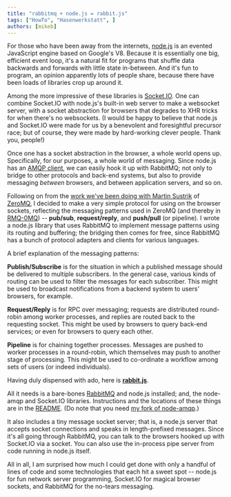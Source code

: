 ```yaml
---
title: "rabbitmq + node.js = rabbit.js"
tags: ["HowTo", "Hasenwerkstatt", ]
authors: [mikeb]
---
```


For those who have been away from the internets, [node.js](http://nodejs.org/) is an evented JavaScript engine based on Google's V8. Because it is essentially one big, efficient event loop, it's a natural fit for programs that shuffle data backwards and forwards with little state in-between. And it's fun to program, an opinion apparently lots of people share, because there have been loads of libraries crop up around it.

Among the more impressive of these libraries is [Socket.IO](http://github.com/LearnBoost/Socket.IO).  One can combine Socket.IO with node.js's built-in web server to make a websocket server, with a socket abstraction for browsers that degrades to XHR tricks for when there's no websockets. (I would be happy to believe that node.js and Socket.IO were made for us by a benevolent and foresightful precursor race; but of course, they were made by hard-working clever people.  Thank you, people!)

Once one has a socket abstraction in the browser, a whole world opens up. Specifically, for our purposes, a whole world of messaging. Since node.js has an [AMQP client](http://github.com/ry/node-amqp), we can easily hook it up with RabbitMQ; not only to bridge to other protocols and back-end systems, but also to provide messaging *between* browsers, and between application servers, and so on.

Following on from the [work we've been doing with Martin Sustrik](http://github.com/rabbitmq/rmq-0mq) of [ZeroMQ](http://www.zeromq.com/), I decided to make a very simple protocol for using on the browser sockets, reflecting the messaging patterns used in ZeroMQ (and thereby in [RMQ-0MQ](http://github.com/rabbitmq/rmq-0mq/wiki)) -- **pub/sub**, **request/reply**, and **push/pull** (or pipeline). I wrote a node.js library that uses RabbitMQ to implement message patterns using its routing and buffering; the bridging then comes for free, since RabbitMQ has a bunch of protocol adapters and clients for various languages.

A brief explanation of the messaging patterns:

**Publish/Subscribe** is for the situation in which a published message should be delivered to multiple subscribers. In the general case, various kinds of routing can be used to filter the messages for each subscriber. This might be used to broadcast notifications from a backend system to users' browsers, for example.

**Request/Reply** is for RPC over messaging; requests are distributed round-robin among worker processes, and replies are routed back to the requesting socket. This might be used by browsers to query back-end services; or even for browsers to query each other.

**Pipeline** is for chaining together processes.  Messages are pushed to worker processes in a round-robin, which themselves may push to another stage of processing. This might be used to co-ordinate a workflow among sets of users (or indeed individuals).

Having duly dispensed with ado, here is **[rabbit.js](http://github.com/squaremo/rabbit.js)**.

All it needs is a bare-bones [RabbitMQ](https://www.rabbitmq.com/install.html) and node.js installed; and, the node-amqp and Socket.IO libraries.  Instructions and the locations of these things are in the [README](http://github.com/squaremo/rabbit.js/blob/master/README.md). (Do note that you need [my fork of node-amqp](http://github.com/squaremo/node-amqp).)

It also includes a tiny message socket server; that is, a node.js server that accepts socket connections and speaks in length-prefixed messages. Since it's all going through RabbitMQ, you can talk to the browsers hooked up with Socket.IO via a socket.  You can also use the in-process pipe server from code running in node.js itself.

All in all, I am surprised how much I could get done with only a handful of lines of code and some technologies that each hit a sweet spot -- node.js for fun network server programming, Socket.IO for magical browser sockets, and RabbitMQ for the no-tears messaging.
